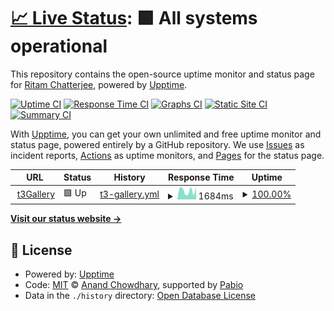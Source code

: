 # [📈 Live Status](https://regnna.github.io/t3Gallery--Monitoring): <!--live status--> **🟩 All systems operational**

This repository contains the open-source uptime monitor and status page for [Ritam Chatterjee](ritmchats@gmail.com), powered by [Upptime](https://github.com/upptime/upptime).

[![Uptime CI](https://github.com/regnna/t3Gallery--Monitoring/workflows/Uptime%20CI/badge.svg)](https://github.com/regnna/t3Gallery--Monitoring/actions?query=workflow%3A%22Uptime+CI%22)
[![Response Time CI](https://github.com/regnna/t3Gallery--Monitoring/workflows/Response%20Time%20CI/badge.svg)](https://github.com/regnna/t3Gallery--Monitoring/actions?query=workflow%3A%22Response+Time+CI%22)
[![Graphs CI](https://github.com/regnna/t3Gallery--Monitoring/workflows/Graphs%20CI/badge.svg)](https://github.com/regnna/t3Gallery--Monitoring/actions?query=workflow%3A%22Graphs+CI%22)
[![Static Site CI](https://github.com/regnna/t3Gallery--Monitoring/workflows/Static%20Site%20CI/badge.svg)](https://github.com/regnna/t3Gallery--Monitoring/actions?query=workflow%3A%22Static+Site+CI%22)
[![Summary CI](https://github.com/regnna/t3Gallery--Monitoring/workflows/Summary%20CI/badge.svg)](https://github.com/regnna/t3Gallery--Monitoring/actions?query=workflow%3A%22Summary+CI%22)

With [Upptime](https://upptime.js.org), you can get your own unlimited and free uptime monitor and status page, powered entirely by a GitHub repository. We use [Issues](https://github.com/regnna/t3Gallery--Monitoring/issues) as incident reports, [Actions](https://github.com/regnna/t3Gallery--Monitoring/actions) as uptime monitors, and [Pages](https://regnna.github.io/t3Gallery--Monitoring) for the status page.

<!--start: status pages-->
<!-- This summary is generated by Upptime (https://github.com/upptime/upptime) -->
<!-- Do not edit this manually, your changes will be overwritten -->
<!-- prettier-ignore -->
| URL | Status | History | Response Time | Uptime |
| --- | ------ | ------- | ------------- | ------ |
| <img alt="" src="https://icons.duckduckgo.com/ip3/t3gallery-sigma-ochre.vercel.app.ico" height="13"> [t3Gallery](https://t3gallery-sigma-ochre.vercel.app/) | 🟩 Up | [t3-gallery.yml](https://github.com/regnna/uptime/commits/HEAD/history/t3-gallery.yml) | <details><summary><img alt="Response time graph" src="./graphs/t3-gallery/response-time-week.png" height="20"> 1684ms</summary><br><a href="https://regnna.github.io/uptime/history/t3-gallery"><img alt="Response time 2101" src="https://img.shields.io/endpoint?url=https%3A%2F%2Fraw.githubusercontent.com%2Fregnna%2Fuptime%2FHEAD%2Fapi%2Ft3-gallery%2Fresponse-time.json"></a><br><a href="https://regnna.github.io/uptime/history/t3-gallery"><img alt="24-hour response time 2387" src="https://img.shields.io/endpoint?url=https%3A%2F%2Fraw.githubusercontent.com%2Fregnna%2Fuptime%2FHEAD%2Fapi%2Ft3-gallery%2Fresponse-time-day.json"></a><br><a href="https://regnna.github.io/uptime/history/t3-gallery"><img alt="7-day response time 1684" src="https://img.shields.io/endpoint?url=https%3A%2F%2Fraw.githubusercontent.com%2Fregnna%2Fuptime%2FHEAD%2Fapi%2Ft3-gallery%2Fresponse-time-week.json"></a><br><a href="https://regnna.github.io/uptime/history/t3-gallery"><img alt="30-day response time 2101" src="https://img.shields.io/endpoint?url=https%3A%2F%2Fraw.githubusercontent.com%2Fregnna%2Fuptime%2FHEAD%2Fapi%2Ft3-gallery%2Fresponse-time-month.json"></a><br><a href="https://regnna.github.io/uptime/history/t3-gallery"><img alt="1-year response time 2101" src="https://img.shields.io/endpoint?url=https%3A%2F%2Fraw.githubusercontent.com%2Fregnna%2Fuptime%2FHEAD%2Fapi%2Ft3-gallery%2Fresponse-time-year.json"></a></details> | <details><summary><a href="https://regnna.github.io/uptime/history/t3-gallery">100.00%</a></summary><a href="https://regnna.github.io/uptime/history/t3-gallery"><img alt="All-time uptime 100.00%" src="https://img.shields.io/endpoint?url=https%3A%2F%2Fraw.githubusercontent.com%2Fregnna%2Fuptime%2FHEAD%2Fapi%2Ft3-gallery%2Fuptime.json"></a><br><a href="https://regnna.github.io/uptime/history/t3-gallery"><img alt="24-hour uptime 100.00%" src="https://img.shields.io/endpoint?url=https%3A%2F%2Fraw.githubusercontent.com%2Fregnna%2Fuptime%2FHEAD%2Fapi%2Ft3-gallery%2Fuptime-day.json"></a><br><a href="https://regnna.github.io/uptime/history/t3-gallery"><img alt="7-day uptime 100.00%" src="https://img.shields.io/endpoint?url=https%3A%2F%2Fraw.githubusercontent.com%2Fregnna%2Fuptime%2FHEAD%2Fapi%2Ft3-gallery%2Fuptime-week.json"></a><br><a href="https://regnna.github.io/uptime/history/t3-gallery"><img alt="30-day uptime 100.00%" src="https://img.shields.io/endpoint?url=https%3A%2F%2Fraw.githubusercontent.com%2Fregnna%2Fuptime%2FHEAD%2Fapi%2Ft3-gallery%2Fuptime-month.json"></a><br><a href="https://regnna.github.io/uptime/history/t3-gallery"><img alt="1-year uptime 100.00%" src="https://img.shields.io/endpoint?url=https%3A%2F%2Fraw.githubusercontent.com%2Fregnna%2Fuptime%2FHEAD%2Fapi%2Ft3-gallery%2Fuptime-year.json"></a></details>

<!--end: status pages-->

[**Visit our status website →**](https://regnna.github.io/t3Gallery--Monitoring)

## 📄 License

- Powered by: [Upptime](https://github.com/upptime/upptime)
- Code: [MIT](./LICENSE) © [Anand Chowdhary](https://anandchowdhary.com), supported by [Pabio](https://pabio.com)
- Data in the `./history` directory: [Open Database License](https://opendatacommons.org/licenses/odbl/1-0/)

